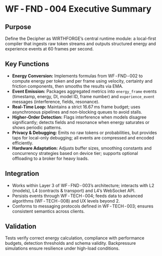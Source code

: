# WF ‑ FND ‑ 004 Executive Summary

## Purpose
Define the Decipher as WIRTHFORGE’s central runtime module: a local-first compiler that ingests raw token streams and outputs structured energy and experience events at 60 frames per second.

## Key Functions
- **Energy Conversion:** Implements formulas from WF ‑ FND ‑ 002 to compute energy per token and per frame using velocity, certainty and friction components, then smooths the results via EMA.  
- **Event Emission:** Packages aggregated metrics into `energy_frame` events (timestamp, energy, DI, model ID, frame number) and `experience_event` messages (interference, fields, resonance).  
- **Real‑Time Loop:** Maintains a strict 16.67 ms frame budget; uses asynchronous pipelines and non-blocking queues to avoid stalls.  
- **Higher‑Order Detection:** Flags interference when models disagree significantly; detects fields and resonance when energy saturates or shows periodic patterns.  
- **Privacy & Debugging:** Emits no raw tokens or probabilities, but provides taps for local-only debugging; all events are compressed and encoded efficiently.  
- **Hardware Adaptation:** Adjusts buffer sizes, smoothing constants and concurrency strategies based on device tier; supports optional offloading to a broker for heavy loads.

## Integration
- Works within Layer 3 of WF ‑ FND ‑ 003’s architecture; interacts with L2 (models), L4 (contracts & transport) and L4’s WebSocket API.  
- Persists events through WF ‑ TECH ‑ 004; feeds data to advanced algorithms (WF ‑ TECH ‑ 008) and UX levels beyond 2.  
- Conforms to messaging protocols defined in WF ‑ TECH ‑ 003; ensures consistent semantics across clients.

## Validation
Tests verify correct energy calculation, compliance with performance budgets, detection thresholds and schema validity. Backpressure simulations ensure resilience under high-load conditions.

